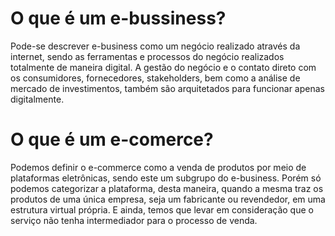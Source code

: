 
# O que é um e-bussiness?

Pode-se descrever e-business como um negócio realizado através da internet, sendo as ferramentas e  processos do negócio realizados totalmente de maneira digital. A gestão do negócio e o contato direto com os consumidores, fornecedores, stakeholders, bem como a análise de mercado de investimentos, também são arquitetados para funcionar apenas digitalmente.


# O que é um e-comerce?

Podemos definir o e-commerce como a venda de produtos por meio de plataformas eletrônicas, sendo este um subgrupo do e-business. Porém só podemos categorizar a plataforma, desta maneira, quando a mesma traz os produtos de uma única empresa, seja um fabricante ou revendedor, em uma estrutura virtual própria. E ainda, temos que levar em consideração que o serviço não tenha intermediador para o processo de venda.
